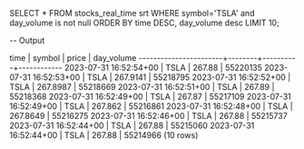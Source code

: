 SELECT * FROM stocks_real_time srt
WHERE symbol='TSLA' and day_volume is not null
ORDER BY time DESC, day_volume desc
LIMIT 10;

-- Output

time                   | symbol |  price   | day_volume 
-----------------------+--------+----------+------------
2023-07-31 16:52:54+00 | TSLA   |   267.88 |   55220135
2023-07-31 16:52:53+00 | TSLA   | 267.9141 |   55218795
2023-07-31 16:52:52+00 | TSLA   | 267.8987 |   55218669
2023-07-31 16:52:51+00 | TSLA   |   267.89 |   55218368
2023-07-31 16:52:49+00 | TSLA   |   267.87 |   55217109
2023-07-31 16:52:49+00 | TSLA   |  267.862 |   55216861
2023-07-31 16:52:48+00 | TSLA   | 267.8649 |   55216275
2023-07-31 16:52:46+00 | TSLA   |   267.88 |   55215737
2023-07-31 16:52:44+00 | TSLA   |   267.88 |   55215060
2023-07-31 16:52:44+00 | TSLA   |   267.88 |   55214966
(10 rows)
